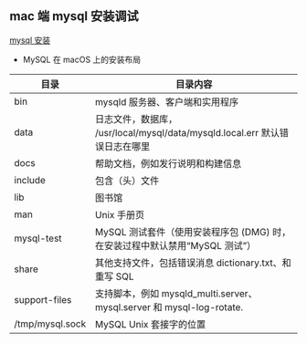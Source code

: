 ## mac 端 mysql 安装调试

[mysql 安装](https://dev.mysql.com/doc/refman/8.0/en/macos-installation-pkg.html)

- MySQL 在 macOS 上的安装布局

| 目录            | 目录内容                                                                     |
| --------------- | ---------------------------------------------------------------------------- |
| bin             | mysqld 服务器、客户端和实用程序                                              |
| data            | 日志文件，数据库， /usr/local/mysql/data/mysqld.local.err 默认错误日志在哪里 |
| docs            | 帮助文档，例如发行说明和构建信息                                             |
| include         | 包含（头）文件                                                               |
| lib             | 图书馆                                                                       |
| man             | Unix 手册页                                                                  |
| mysql-test      | MySQL 测试套件（使用安装程序包 (DMG) 时，在安装过程中默认禁用“MySQL 测试”）  |
| share           | 其他支持文件，包括错误消息 dictionary.txt、和重写 SQL                        |
| support-files   | 支持脚本，例如 mysqld_multi.server、 mysql.server 和 mysql-log-rotate.       |
| /tmp/mysql.sock | MySQL Unix 套接字的位置                                                      |
